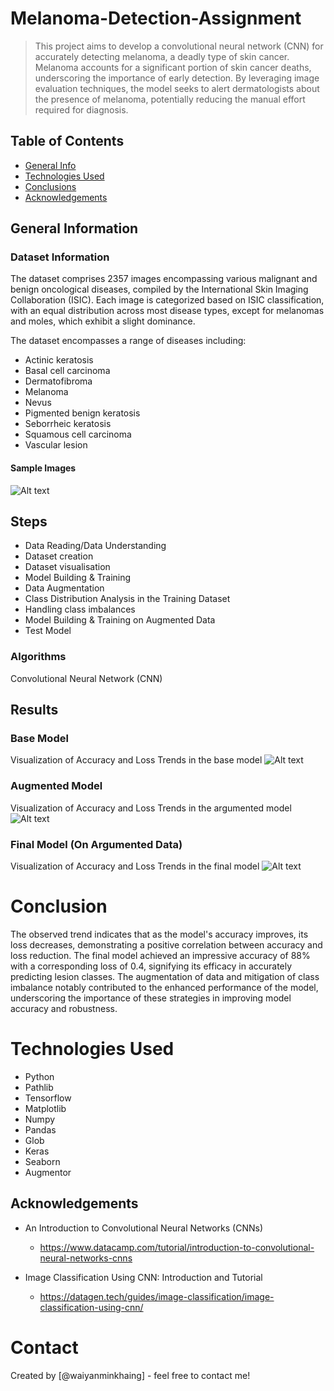 # Melanoma-Detection-Assignment
>
> This project aims to develop a convolutional neural network (CNN) for accurately detecting melanoma, a deadly type of skin cancer. Melanoma accounts for a significant portion of skin cancer deaths, underscoring the importance of early detection. By leveraging image evaluation techniques, the model seeks to alert dermatologists about the presence of melanoma, potentially reducing the manual effort required for diagnosis.

## Table of Contents
* [General Info](#general-information)
* [Technologies Used](#technologies-used)
* [Conclusions](#conclusions)
* [Acknowledgements](#acknowledgements)

## General Information

### Dataset Information

The dataset comprises 2357 images encompassing various malignant and benign oncological diseases, compiled by the International Skin Imaging Collaboration (ISIC). Each image is categorized based on ISIC classification, with an equal distribution across most disease types, except for melanomas and moles, which exhibit a slight dominance.  

The dataset encompasses a range of diseases including:

- Actinic keratosis
- Basal cell carcinoma
- Dermatofibroma
- Melanoma
- Nevus
- Pigmented benign keratosis
- Seborrheic keratosis
- Squamous cell carcinoma
- Vascular lesion

#### Sample Images
![Alt text](sample_images.png)

## Steps

- Data Reading/Data Understanding
- Dataset creation
- Dataset visualisation
- Model Building & Training
- Data Augmentation
- Class Distribution Analysis in the Training Dataset
- Handling class imbalances
- Model Building & Training on Augmented Data
- Test Model

### Algorithms

Convolutional Neural Network (CNN)

## Results

### Base Model

Visualization of Accuracy and Loss Trends in the base model
![Alt text](base_model_visualization.png)

### Augmented Model

Visualization of Accuracy and Loss Trends in the argumented model
![Alt text](argumented_model_visualization.png)

### Final Model (On Argumented Data)

Visualization of Accuracy and Loss Trends in the final model
![Alt text](final_model_visualization.png)

# Conclusion

The observed trend indicates that as the model's accuracy improves, its loss decreases, demonstrating a positive correlation between accuracy and loss reduction. The final model achieved an impressive accuracy of 88% with a corresponding loss of 0.4, signifying its efficacy in accurately predicting lesion classes. The augmentation of data and mitigation of class imbalance notably contributed to the enhanced performance of the model, underscoring the importance of these strategies in improving model accuracy and robustness.

# Technologies Used

- Python
- Pathlib
- Tensorflow
- Matplotlib
- Numpy
- Pandas
- Glob
- Keras
- Seaborn
- Augmentor

## Acknowledgements
- An Introduction to Convolutional Neural Networks (CNNs)
    - https://www.datacamp.com/tutorial/introduction-to-convolutional-neural-networks-cnns

- Image Classification Using CNN: Introduction and Tutorial
    - https://datagen.tech/guides/image-classification/image-classification-using-cnn/

# Contact

Created by [@waiyanminkhaing] - feel free to contact me!
